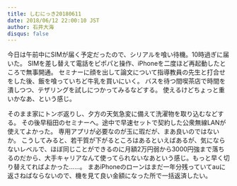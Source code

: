 ```yaml
---
title: しむにっき20180611
date: 2018/06/12 22:00:10 JST
author: 石井大海
disqus: false
---
```


今日は午前中にSIMが届く予定だったので、シリアルを喰い待機。10時過ぎに届いた。
SIMを差し替えて電話をピポパと操作、iPhoneを二度ほど再起動したところで無事開通。
セミナーに顔を出して論文について指導教員の先生と打合せをした後、飯を喰っていちど牛乳を買いにいく。
バスを待つ間喫茶店で時間を潰しつつ、テザリングを試しにつかってみるなどする。
使えるけどちょっと重いかなあ、という感じ。

そのまま家にトンボ返りし、夕方の天気急変に備えて洗濯物を取り込むなどする。
その後早稲田のセミナーへ。途中で早速セットで契約した公衆無線LANが使えてよかった。
専用アプリが必要なのが玉に瑕だが、まあ良いのではないか。
こうしてみると、若干質が下がるところはあるといえばあるが、気にならないレベルで、ほぼ同じことができるのに月額2万円弱から3000円強まで落ちるのだから、大手キャリアなんて使ってられないなあという感じ。もっと早く切り替えてればよかった……。
まあiPhoneのローンはまだ一年分残っていてauに返さねばならないので、機を見て良い金額になった所で一括返済したい。

